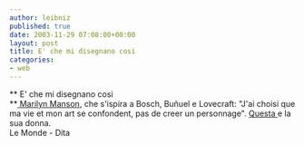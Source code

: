 ```yaml
---
author: leibniz
published: true
date: 2003-11-29 07:08:00+00:00
layout: post
title: E' che mi disegnano cosi
categories:
- web
---
```


   **   E' che mi disegnano cosi   
**[ Marilyn Manson](http://www.lemonde.fr/web/article/0,1-0@2-3246,36-343864,0.html), che s'ispira a Bosch, Buñuel e Lovecraft: "J'ai choisi que ma vie et mon art se confondent, pas de creer un personnage". [ Questa ](http://www.dita.net/)e la sua donna.   
Le Monde - Dita
